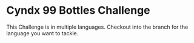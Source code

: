 # Cyndx 99 Bottles Challenge

This Challenge is in multiple languages. Checkout into the branch for the
language you want to tackle.

